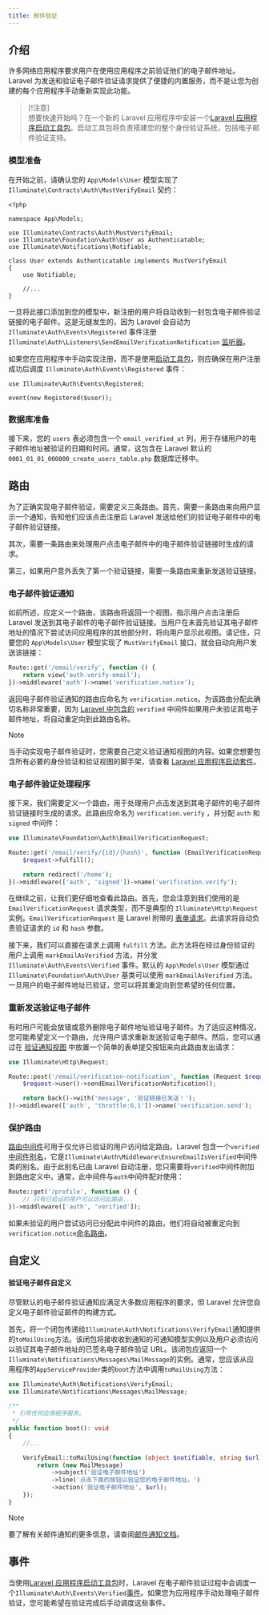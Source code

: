 ```yaml
---
title: 邮件验证
---
```


## 介绍

许多网络应用程序要求用户在使用应用程序之前验证他们的电子邮件地址。Laravel 为发送和验证电子邮件验证请求提供了便捷的内置服务，而不是让您为创建的每个应用程序手动重新实现此功能。

> [!注意]  
> 想要快速开始吗？在一个新的 Laravel 应用程序中安装一个[Laravel 应用程序启动工具包](/docs/{{version}}/starter-kits)。启动工具包将负责搭建您的整个身份验证系统，包括电子邮件验证支持。

### 模型准备

在开始之前，请确认您的 `App\Models\User` 模型实现了 `Illuminate\Contracts\Auth\MustVerifyEmail` 契约：

    <?php

    namespace App\Models;

    use Illuminate\Contracts\Auth\MustVerifyEmail;
    use Illuminate\Foundation\Auth\User as Authenticatable;
    use Illuminate\Notifications\Notifiable;

    class User extends Authenticatable implements MustVerifyEmail
    {
        use Notifiable;

        //...
    }

一旦将此接口添加到您的模型中，新注册的用户将自动收到一封包含电子邮件验证链接的电子邮件。这是无缝发生的，因为 Laravel 会自动为 `Illuminate\Auth\Events\Registered` 事件注册 `Illuminate\Auth\Listeners\SendEmailVerificationNotification` [监听器](/docs/{{version}}/events)。

如果您在应用程序中手动实现注册，而不是使用[启动工具包](/docs/{{version}}/starter-kits)，则应确保在用户注册成功后调度 `Illuminate\Auth\Events\Registered` 事件：

    use Illuminate\Auth\Events\Registered;

    event(new Registered($user));

### 数据库准备

接下来，您的 `users` 表必须包含一个 `email_verified_at` 列，用于存储用户的电子邮件地址被验证的日期和时间。通常，这包含在 Laravel 默认的 `0001_01_01_000000_create_users_table.php` 数据库迁移中。

## 路由

为了正确实现电子邮件验证，需要定义三条路由。首先，需要一条路由来向用户显示一个通知，告知他们应该点击注册后 Laravel 发送给他们的验证电子邮件中的电子邮件验证链接。

其次，需要一条路由来处理用户点击电子邮件中的电子邮件验证链接时生成的请求。

第三，如果用户意外丢失了第一个验证链接，需要一条路由来重新发送验证链接。
### 电子邮件验证通知

如前所述，应定义一个路由，该路由将返回一个视图，指示用户点击注册后 Laravel 发送到其电子邮件的电子邮件验证链接。当用户在未首先验证其电子邮件地址的情况下尝试访问应用程序的其他部分时，将向用户显示此视图。请记住，只要您的 `App\Models\User` 模型实现了 `MustVerifyEmail` 接口，就会自动向用户发送该链接：

```php
Route::get('/email/verify', function () {
    return view('auth.verify-email');
})->middleware('auth')->name('verification.notice');
```

返回电子邮件验证通知的路由应命名为 `verification.notice`。为该路由分配此确切名称非常重要，因为 [Laravel 中包含的](#保护路由) `verified` 中间件如果用户未验证其电子邮件地址，将自动重定向到此路由名称。

> [!NOTE]  
> 当手动实现电子邮件验证时，您需要自己定义验证通知视图的内容。如果您想要包含所有必要的身份验证和验证视图的脚手架，请查看 [Laravel 应用程序启动套件](/docs/{{version}}/starter-kits)。

### 电子邮件验证处理程序

接下来，我们需要定义一个路由，用于处理用户点击发送到其电子邮件的电子邮件验证链接时生成的请求。此路由应命名为 `verification.verify` ，并分配 `auth` 和 `signed` 中间件：

```php
use Illuminate\Foundation\Auth\EmailVerificationRequest;

Route::get('/email/verify/{id}/{hash}', function (EmailVerificationRequest $request) {
    $request->fulfill();

    return redirect('/home');
})->middleware(['auth', 'signed'])->name('verification.verify');
```

在继续之前，让我们更仔细地查看此路由。首先，您会注意到我们使用的是 `EmailVerificationRequest` 请求类型，而不是典型的 `Illuminate\Http\Request` 实例。`EmailVerificationRequest` 是 Laravel 附带的 [表单请求](/docs/{{version}}/validation#form-request-validation)。此请求将自动负责验证请求的 `id` 和 `hash` 参数。

接下来，我们可以直接在请求上调用 `fulfill` 方法。此方法将在经过身份验证的用户上调用 `markEmailAsVerified` 方法，并分发 `Illuminate\Auth\Events\Verified` 事件。默认的 `App\Models\User` 模型通过 `Illuminate\Foundation\Auth\User` 基类可以使用 `markEmailAsVerified` 方法。一旦用户的电子邮件地址已验证，您可以将其重定向到您希望的任何位置。

### 重新发送验证电子邮件

有时用户可能会放错或意外删除电子邮件地址验证电子邮件。为了适应这种情况，您可能希望定义一个路由，允许用户请求重新发送验证电子邮件。然后，您可以通过在 [验证通知视图](#电子邮件验证通知) 中放置一个简单的表单提交按钮来向此路由发出请求：

```php
use Illuminate\Http\Request;

Route::post('/email/verification-notification', function (Request $request) {
    $request->user()->sendEmailVerificationNotification();

    return back()->with('message', '验证链接已发送！');
})->middleware(['auth', 'throttle:6,1'])->name('verification.send');
```
### 保护路由

[路由中间件](/docs/{{version}}/middleware)可用于仅允许已验证的用户访问给定路由。Laravel 包含一个`verified`[中间件别名](/docs/{{version}}/middleware#middleware-aliases)，它是`Illuminate\Auth\Middleware\EnsureEmailIsVerified`中间件类的别名。由于此别名已由 Laravel 自动注册，您只需要将`verified`中间件附加到路由定义中。通常，此中间件与`auth`中间件配对使用：

```php
Route::get('/profile', function () {
    // 只有已验证的用户可以访问此路由...
})->middleware(['auth', 'verified']);
```

如果未验证的用户尝试访问已分配此中间件的路由，他们将自动被重定向到`verification.notice`[命名路由](/docs/{{version}}/routing#named-routes)。

## 自定义

#### 验证电子邮件自定义

尽管默认的电子邮件验证通知应满足大多数应用程序的要求，但 Laravel 允许您自定义电子邮件验证邮件的构建方式。

首先，将一个闭包传递给`Illuminate\Auth\Notifications\VerifyEmail`通知提供的`toMailUsing`方法。该闭包将接收收到通知的可通知模型实例以及用户必须访问以验证其电子邮件地址的已签名电子邮件验证 URL。该闭包应返回一个`Illuminate\Notifications\Messages\MailMessage`的实例。通常，您应该从应用程序的`AppServiceProvider`类的`boot`方法中调用`toMailUsing`方法：

```php
use Illuminate\Auth\Notifications\VerifyEmail;
use Illuminate\Notifications\Messages\MailMessage;

/**
 * 引导任何应用程序服务。
 */
public function boot(): void
{
    //...

    VerifyEmail::toMailUsing(function (object $notifiable, string $url) {
        return (new MailMessage)
            ->subject('验证电子邮件地址')
            ->line('点击下面的按钮以验证您的电子邮件地址。')
            ->action('验证电子邮件地址', $url);
    });
}
```

> [!NOTE]  
> 要了解有关邮件通知的更多信息，请查阅[邮件通知文档](/docs/{{version}}/notifications#mail-notifications)。

## 事件

当使用[Laravel 应用程序启动工具包](/docs/{{version}}/starter-kits)时，Laravel 在电子邮件验证过程中会调度一个`Illuminate\Auth\Events\Verified`[事件](/docs/{{version}}/events)。如果您为应用程序手动处理电子邮件验证，您可能希望在验证完成后手动调度这些事件。